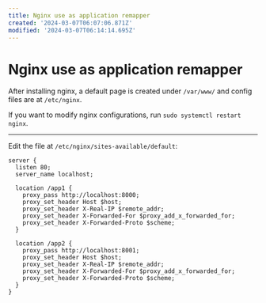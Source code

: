 ```yaml
---
title: Nginx use as application remapper
created: '2024-03-07T06:07:06.871Z'
modified: '2024-03-07T06:14:14.695Z'
---
```


# Nginx use as application remapper

After installing nginx, a default page is created under `/var/www/` and config files are at `/etc/nginx`.

If you want to modify nginx configurations, run `sudo systemctl restart nginx`.

---

Edit the file at `/etc/nginx/sites-available/default`:

```nginx
server {
  listen 80;
  server_name localhost;

  location /app1 {
    proxy_pass http://localhost:8000;
    proxy_set_header Host $host;
    proxy_set_header X-Real-IP $remote_addr;
    proxy_set_header X-Forwarded-For $proxy_add_x_forwarded_for;
    proxy_set_header X-Forwarded-Proto $scheme;
  }

  location /app2 {
    proxy_pass http://localhost:8001;
    proxy_set_header Host $host;
    proxy_set_header X-Real-IP $remote_addr;
    proxy_set_header X-Forwarded-For $proxy_add_x_forwarded_for;
    proxy_set_header X-Forwarded-Proto $scheme;
  }
}

```
